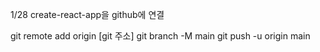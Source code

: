1/28 create-react-app을 github에 연결

git remote add origin [git 주소]
git branch -M main
git push -u origin main
